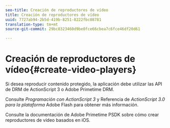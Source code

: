 ```yaml
---
seo-title: Creación de reproductores de vídeo
title: Creación de reproductores de vídeo
uuid: 7727ab94-2b5d-419b-8251-8222fbc08781
translation-type: tm+mt
source-git-commit: 29bc8323460d9be0fce66cbea7c6fce46df20d61

---
```



# Creación de reproductores de vídeo{#create-video-players}

Si desea reproducir contenido protegido, la aplicación debe utilizar las API de DRM de ActionScript 3 o Adobe Primetime DRM.

Consulte *Programación con ActionScript 3* y Referencia de *ActionScript 3.0 para la plataforma* Adobe Flash para obtener más información.

Consulte la documentación de Adobe Primetime PSDK sobre cómo crear reproductores de vídeo basados en iOS.
